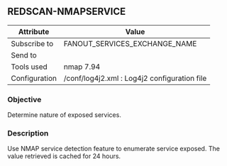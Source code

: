 ## REDSCAN-NMAPSERVICE

| Attribute     | Value                                        |
| ------------- | -------------------------------------------- |
| Subscribe to  | FANOUT_SERVICES_EXCHANGE_NAME                |
| Send to       |                                              |
| Tools used    | nmap 7.94                                  |
| Configuration | /conf/log4j2.xml : Log4j2 configuration file |

### Objective

Determine nature of exposed services.

### Description

Use NMAP service detection feature to enumerate service exposed. 
The value retrieved is cached for 24 hours.